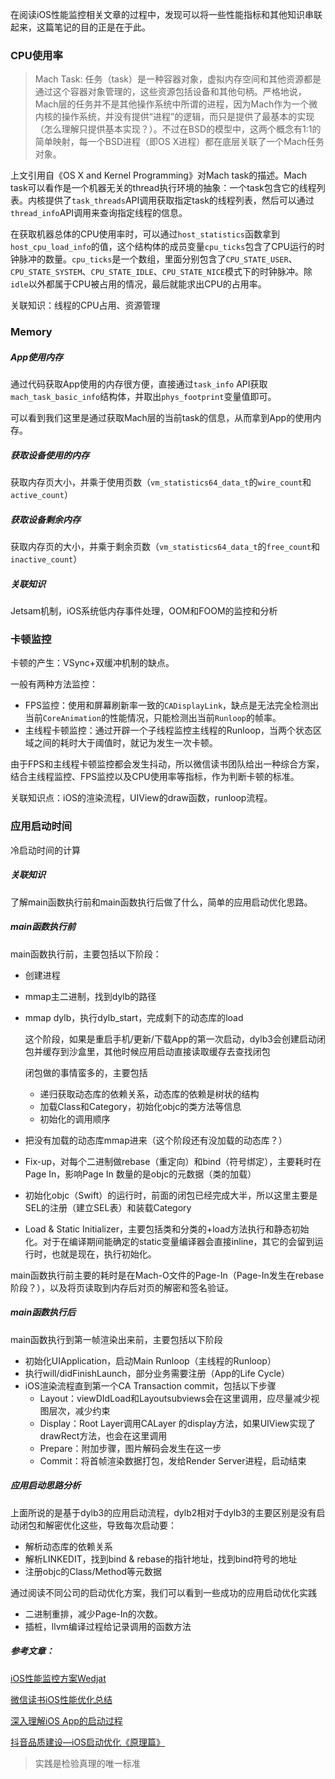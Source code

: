 在阅读iOS性能监控相关文章的过程中，发现可以将一些性能指标和其他知识串联起来，这篇笔记的目的正是在于此。

### CPU使用率

> Mach Task:  任务（task）是一种容器对象，虚拟内存空间和其他资源都是通过这个容器对象管理的，这些资源包括设备和其他句柄。严格地说，Mach层的任务并不是其他操作系统中所谓的进程，因为Mach作为一个微内核的操作系统，并没有提供“进程”的逻辑，而只是提供了最基本的实现（怎么理解只提供基本实现？）。不过在BSD的模型中，这两个概念有1:1的简单映射，每一个BSD进程（即OS X进程）都在底层关联了一个Mach任务对象。

上文引用自《OS X and Kernel Programming》对Mach task的描述。Mach task可以看作是一个机器无关的thread执行环境的抽象：一个task包含它的线程列表。内核提供了`task_threads`API调用获取指定task的线程列表，然后可以通过`thread_info`API调用来查询指定线程的信息。

在获取机器总体的CPU使用率时，可以通过`host_statistics`函数拿到`host_cpu_load_info`的值，这个结构体的成员变量`cpu_ticks`包含了CPU运行的时钟脉冲的数量。`cpu_ticks`是一个数组，里面分别包含了`CPU_STATE_USER`、`CPU_STATE_SYSTEM`、`CPU_STATE_IDLE`、`CPU_STATE_NICE`模式下的时钟脉冲。除`idle`以外都属于CPU被占用的情况，最后就能求出CPU的占用率。

关联知识：线程的CPU占用、资源管理

### Memory

##### App使用内存

通过代码获取App使用的内存很方便，直接通过`task_info` API获取`mach_task_basic_info`结构体，并取出`phys_footprint`变量值即可。

可以看到我们这里是通过获取Mach层的当前task的信息，从而拿到App的使用内存。

##### 获取设备使用的内存

获取内存页大小，并乘于使用页数（`vm_statistics64_data_t`的`wire_count`和`active_count`）

##### 获取设备剩余内存

获取内存页的大小，并乘于剩余页数（`vm_statistics64_data_t`的`free_count`和`inactive_count`）

##### 关联知识

Jetsam机制，iOS系统低内存事件处理，OOM和FOOM的监控和分析

### 卡顿监控

卡顿的产生：VSync+双缓冲机制的缺点。

一般有两种方法监控：

* FPS监控：使用和屏幕刷新率一致的`CADisplayLink`，缺点是无法完全检测出当前`CoreAnimation`的性能情况，只能检测出当前`Runloop`的帧率。
* 主线程卡顿监控：通过开辟一个子线程监控主线程的Runloop，当两个状态区域之间的耗时大于阈值时，就记为发生一次卡顿。

由于FPS和主线程卡顿监控都会发生抖动，所以微信读书团队给出一种综合方案，结合主线程监控、FPS监控以及CPU使用率等指标，作为判断卡顿的标准。

关联知识点：iOS的渲染流程，UIView的draw函数，runloop流程。

### 应用启动时间

冷启动时间的计算

##### 关联知识

了解main函数执行前和main函数执行后做了什么，简单的应用启动优化思路。

##### **main函数执行前**

main函数执行前，主要包括以下阶段：

* 创建进程

* mmap主二进制，找到dylb的路径

* mmap dylb，执行dylb_start，完成剩下的动态库的load

  这个阶段，如果是重启手机/更新/下载App的第一次启动，dylb3会创建启动闭包并缓存到沙盒里，其他时候应用启动直接读取缓存去查找闭包

  闭包做的事情蛮多的，主要包括

  * 递归获取动态库的依赖关系，动态库的依赖是树状的结构
  * 加载Class和Category，初始化objc的类方法等信息
  * 初始化的调用顺序

* 把没有加载的动态库mmap进来（这个阶段还有没加载的动态库？）
* Fix-up，对每个二进制做rebase（重定向）和bind（符号绑定），主要耗时在Page In，影响Page In 数量的是objc的元数据（类的加载）
* 初始化objc（Swift）的运行时，前面的闭包已经完成大半，所以这里主要是SEL的注册（建立SEL表）和装载Category
* Load & Static Initializer，主要包括类和分类的+load方法执行和静态初始化。对于在编译期间能确定的static变量编译器会直接inline，其它的会留到运行时，也就是现在，执行初始化。

main函数执行前主要的耗时是在Mach-O文件的Page-In（Page-In发生在rebase阶段？），以及将页读取到内存后对页的解密和签名验证。

##### **main函数执行后**

main函数执行到第一帧渲染出来前，主要包括以下阶段

* 初始化UIApplication，启动Main Runloop（主线程的Runloop）
* 执行will/didFinishLaunch，部分业务需要注册（App的Life Cycle）
* iOS渲染流程直到第一个CA Transaction commit，包括以下步骤
  * Layout：viewDIdLoad和Layoutsubviews会在这里调用，应尽量减少视图层次，减少约束
  * Display：Root Layer调用CALayer 的display方法，如果UIView实现了drawRect方法，也会在这里调用
  * Prepare：附加步骤，图片解码会发生在这一步
  * Commit：将首帧渲染数据打包，发给Render Server进程，启动结束

##### 应用启动思路分析

上面所说的是基于dylb3的应用启动流程，dylb2相对于dylb3的主要区别是没有启动闭包和解密优化这些，导致每次启动要：

* 解析动态库的依赖关系
* 解析LINKEDIT，找到bind & rebase的指针地址，找到bind符号的地址
* 注册objc的Class/Method等元数据

通过阅读不同公司的启动优化方案，我们可以看到一些成功的应用启动优化实践

* 二进制重排，减少Page-In的次数。
* 插桩，llvm编译过程给记录调用的函数方法

##### 参考文章：

[iOS性能监控方案Wedjat](https://github.com/aozhimin/iOS-Monitor-Platform#%E9%A1%B9%E7%9B%AE%E5%90%8D%E7%A7%B0%E7%9A%84%E6%9D%A5%E6%BA%90)

[微信读书iOS性能优化总结](https://wereadteam.github.io/2016/05/03/WeRead-Performance/)

[深入理解iOS App的启动过程](https://blog.csdn.net/Hello_Hwc/article/details/78317863?locationNum=9&fps=1)

[抖音品质建设—iOS启动优化《原理篇》](https://juejin.im/post/6887741815529832456)

> 实践是检验真理的唯一标准